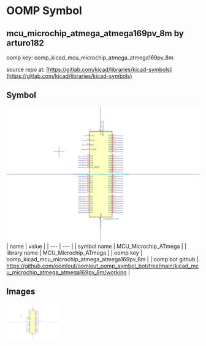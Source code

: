 # OOMP Symbol  
## mcu_microchip_atmega_atmega169pv_8m  by arturo182  
  
oomp key: oomp_kicad_mcu_microchip_atmega_atmega169pv_8m  
  
source repo at: [https://gitlab.com/kicad/libraries/kicad-symbols](https://gitlab.com/kicad/libraries/kicad-symbols)  
## Symbol  
  
[![working.png](working_600.png)](working.png)  
| name | value | 
| --- | --- | 
| symbol name | MCU_Microchip_ATmega | 
| library name | MCU_Microchip_ATmega | 
| oomp key | oomp_kicad_mcu_microchip_atmega_atmega169pv_8m | 
| oomp bot github | https://github.com/oomlout/oomlout_oomp_symbol_bot/tree/main/kicad_mcu_microchip_atmega_atmega169pv_8m/working | 
## Images  
  
[![working.png](working_140.png)](working.png)  
